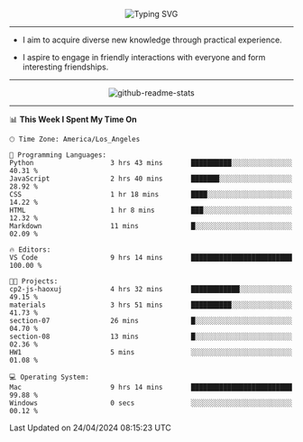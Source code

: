 <p align="center">
  <img src="https://readme-typing-svg.demolab.com?font=Fira+Code&weight=500&size=32&duration=2500&pause=1600&center=true&vCenter=true&random=false&width=1024&height=64&lines=Hi+there+%F0%9F%91%8B;I'm+delighted+you+could+make+it+here+%F0%9F%8E%89;I'm+Harry%2C+a+college+student+still+finding+my+way" alt="Typing SVG" />
</p>


---


- I aim to acquire diverse new knowledge through practical experience.

- I aspire to engage in friendly interactions with everyone and form interesting friendships.


---


<p align="center">
  <img src="https://github-readme-stats.vercel.app/api?username=Harry-Jing&show_icons=true" alt="github-readme-stats"/>
</p>


---

<!--START_SECTION:waka-->
📊 **This Week I Spent My Time On** 

```text
🕑︎ Time Zone: America/Los_Angeles

💬 Programming Languages: 
Python                   3 hrs 43 mins       ██████████░░░░░░░░░░░░░░░   40.31 % 
JavaScript               2 hrs 40 mins       ███████░░░░░░░░░░░░░░░░░░   28.92 % 
CSS                      1 hr 18 mins        ████░░░░░░░░░░░░░░░░░░░░░   14.22 % 
HTML                     1 hr 8 mins         ███░░░░░░░░░░░░░░░░░░░░░░   12.32 % 
Markdown                 11 mins             █░░░░░░░░░░░░░░░░░░░░░░░░   02.09 % 

🔥 Editors: 
VS Code                  9 hrs 14 mins       █████████████████████████   100.00 % 

🐱‍💻 Projects: 
cp2-js-haoxuj            4 hrs 32 mins       ████████████░░░░░░░░░░░░░   49.15 % 
materials                3 hrs 51 mins       ██████████░░░░░░░░░░░░░░░   41.73 % 
section-07               26 mins             █░░░░░░░░░░░░░░░░░░░░░░░░   04.70 % 
section-08               13 mins             █░░░░░░░░░░░░░░░░░░░░░░░░   02.36 % 
HW1                      5 mins              ░░░░░░░░░░░░░░░░░░░░░░░░░   01.08 % 

💻 Operating System: 
Mac                      9 hrs 14 mins       █████████████████████████   99.88 % 
Windows                  0 secs              ░░░░░░░░░░░░░░░░░░░░░░░░░   00.12 % 
```


 Last Updated on 24/04/2024 08:15:23 UTC
<!--END_SECTION:waka-->
